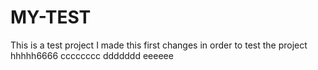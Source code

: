 # MY-TEST
This is a test project
I made this first changes in order to test the project
hhhhh6666
cccccccc
ddddddd
eeeeee
